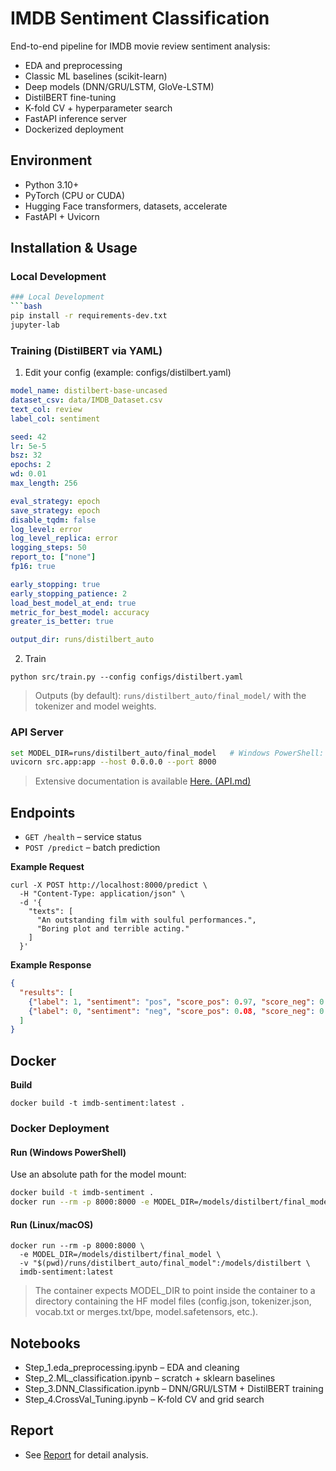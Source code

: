 # IMDB Sentiment Classification

End-to-end pipeline for IMDB movie review sentiment analysis:
- EDA and preprocessing
- Classic ML baselines (scikit-learn)
- Deep models (DNN/GRU/LSTM, GloVe-LSTM)
- DistilBERT fine-tuning
- K-fold CV + hyperparameter search
- FastAPI inference server
- Dockerized deployment

## Environment

- Python 3.10+
- PyTorch (CPU or CUDA)
- Hugging Face transformers, datasets, accelerate
- FastAPI + Uvicorn

## Installation & Usage

### Local Development
```bash
### Local Development
```bash
pip install -r requirements-dev.txt
jupyter-lab
```

### Training (DistilBERT via YAML)
1. Edit your config (example: configs/distilbert.yaml)

```yaml
model_name: distilbert-base-uncased
dataset_csv: data/IMDB_Dataset.csv
text_col: review
label_col: sentiment

seed: 42
lr: 5e-5
bsz: 32
epochs: 2
wd: 0.01
max_length: 256

eval_strategy: epoch
save_strategy: epoch
disable_tqdm: false
log_level: error
log_level_replica: error
logging_steps: 50
report_to: ["none"]
fp16: true

early_stopping: true
early_stopping_patience: 2
load_best_model_at_end: true
metric_for_best_model: accuracy
greater_is_better: true

output_dir: runs/distilbert_auto
```
2. Train

```shell
python src/train.py --config configs/distilbert.yaml
```
> Outputs (by default): `runs/distilbert_auto/final_model/` with the tokenizer and model weights.


### API Server
```bash
set MODEL_DIR=runs/distilbert_auto/final_model   # Windows PowerShell: $env:MODEL_DIR="..."
uvicorn src.app:app --host 0.0.0.0 --port 8000
```

> Extensive documentation is available [Here. (API.md)](/documentation/api.md)

## Endpoints

- `GET /health` – service status
- `POST /predict` – batch prediction

**Example Request**
```commandline
curl -X POST http://localhost:8000/predict \
  -H "Content-Type: application/json" \
  -d '{
    "texts": [
      "An outstanding film with soulful performances.",
      "Boring plot and terrible acting."
    ]
  }'
```
**Example Response**
```json
{
  "results": [
    {"label": 1, "sentiment": "pos", "score_pos": 0.97, "score_neg": 0.03},
    {"label": 0, "sentiment": "neg", "score_pos": 0.08, "score_neg": 0.92}
  ]
}
```

## Docker
**Build**
```shell
docker build -t imdb-sentiment:latest .
```

### Docker Deployment
#### Run (Windows PowerShell)
Use an absolute path for the model mount:
```bash
docker build -t imdb-sentiment .
docker run --rm -p 8000:8000 -e MODEL_DIR=/models/distilbert/final_model -v "{{YOUR_PROJECT_ROOT}}/runs/distilbert_auto/":/models/distilbert imdb-sentiment:latest
```
#### Run (Linux/macOS)
```shell
docker run --rm -p 8000:8000 \
  -e MODEL_DIR=/models/distilbert/final_model \
  -v "$(pwd)/runs/distilbert_auto/final_model":/models/distilbert \
  imdb-sentiment:latest
```
> The container expects MODEL_DIR to point inside the container to a directory containing the HF model files (config.json, tokenizer.json, vocab.txt or merges.txt/bpe, model.safetensors, etc.).

## Notebooks
- Step_1.eda_preprocessing.ipynb – EDA and cleaning
- Step_2.ML_classification.ipynb – scratch + sklearn baselines
- Step_3.DNN_Classification.ipynb – DNN/GRU/LSTM + DistilBERT training
- Step_4.CrossVal_Tuning.ipynb – K-fold CV and grid search

## Report
- See [Report](REPORT.md) for detail analysis.